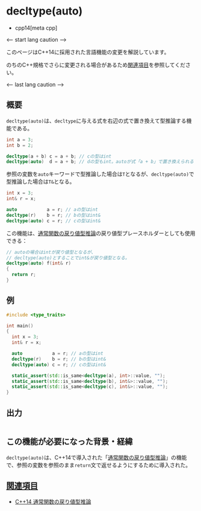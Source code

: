 # decltype(auto)
* cpp14[meta cpp]

<-- start lang caution -->

このページはC++14に採用された言語機能の変更を解説しています。

のちのC++規格でさらに変更される場合があるため[関連項目](#relative_page)を参照してください。

<-- last lang caution -->

## 概要
`decltype(auto)`は、`decltype`に与える式を右辺の式で置き換えて型推論する機能である。

```cpp
int a = 3;
int b = 2;

decltype(a + b) c = a + b; // cの型はint
decltype(auto)  d = a + b; // dの型もint。autoが式「a + b」で置き換えられる
```


参照の変数を`auto`キーワードで型推論した場合は`T`となるが、`decltype(auto)`で型推論した場合は`T&`となる。

```cpp
int x = 3;
int& r = x;

auto           a = r; // aの型はint
decltype(r)    b = r; // bの型はint&
decltype(auto) c = r; // cの型はint&
```

この機能は、[通常関数の戻り値型推論](return_type_deduction_for_normal_functions.md)の戻り値型プレースホルダーとしても使用できる：

```cpp
// autoの場合はintが戻り値型となるが、
// decltype(auto)とすることでint&が戻り値型となる。
decltype(auto) f(int& r)
{
  return r;
}
```


## 例
```cpp example
#include <type_traits>

int main()
{
  int x = 3;
  int& r = x;

  auto           a = r; // aの型はint
  decltype(r)    b = r; // bの型はint&
  decltype(auto) c = r; // cの型はint&

  static_assert(std::is_same<decltype(a), int>::value, "");
  static_assert(std::is_same<decltype(b), int&>::value, "");
  static_assert(std::is_same<decltype(c), int&>::value, "");
}
```

## 出力
```
```


## この機能が必要になった背景・経緯
`decltype(auto)`は、C++14で導入された「[通常関数の戻り値型推論](return_type_deduction_for_normal_functions.md)」の機能で、参照の変数を参照のまま`return`文で返せるようにするために導入された。


## <a id="relative-page" href="#relative-page">関連項目</a>
- [C++14 通常関数の戻り値型推論](return_type_deduction_for_normal_functions.md)
